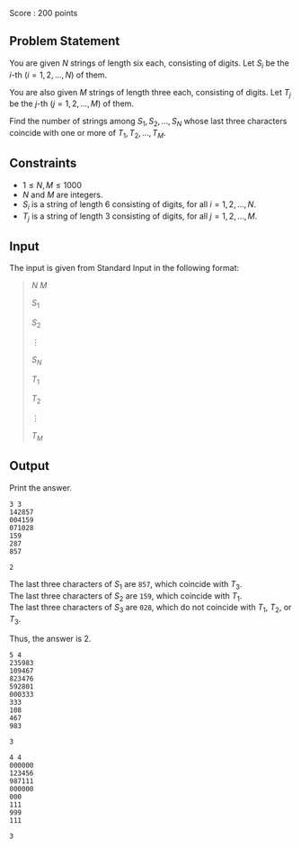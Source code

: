 Score : $200$ points

## Problem Statement

You are given $N$ strings of length six each, consisting of digits.  Let $S_i$ be the $i$-th $(i = 1, 2, \dots, N)$ of them.

You are also given $M$ strings of length three each, consisting of digits.  Let $T_j$ be the $j$-th $(j = 1, 2, \dots, M)$ of them.

Find the number of strings among $S_1, S_2, \dots, S_N$ whose last three characters coincide with one or more of $T_1, T_2, \dots, T_M$.

## Constraints

- $1 \leq N, M \leq 1000$
- $N$ and $M$ are integers.
- $S_i$ is a string of length $6$ consisting of digits, for all $i = 1, 2, \dots, N$.
- $T_j$ is a string of length $3$ consisting of digits, for all $j = 1, 2, \dots, M$.

## Input

The input is given from Standard Input in the following format:

> $N$ $M$
> 
> $S_1$
> 
> $S_2$
> 
> $\vdots$
> 
> $S_N$
> 
> $T_1$
> 
> $T_2$
> 
> $\vdots$
> 
> $T_M$

## Output

Print the answer.

```input1
3 3
142857
004159
071028
159
287
857
```

```output1
2
```

The last three characters of $S_1$ are `857`, which coincide with $T_3$.<br>
The last three characters of $S_2$ are `159`, which coincide with $T_1$.<br>
The last three characters of $S_3$ are `028`, which do not coincide with $T_1$, $T_2$, or $T_3$.  

Thus, the answer is $2$.

```input2
5 4
235983
109467
823476
592801
000333
333
108
467
983
```

```output2
3
```

```input3
4 4
000000
123456
987111
000000
000
111
999
111
```

```output3
3
```